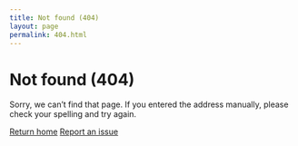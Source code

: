 ```yaml
---
title: Not found (404)
layout: page
permalink: 404.html
---
```


# Not found (404)

Sorry, we can’t find that page. If you entered the address manually, please check your spelling and try again.

<a class="usa-button usa-button" href="../#">Return home</a>
<a class="usa-button usa-button-secondary" href="https://github.com/novelmc/website/issues/new">Report an issue</a>
